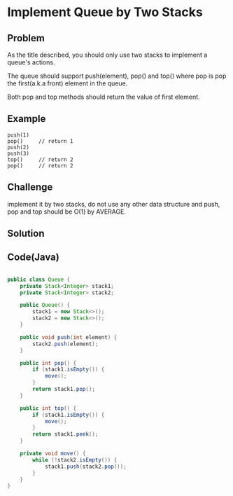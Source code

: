 Implement Queue by Two Stacks
===


Problem
-------

As the title described, you should only use two stacks to implement a queue's actions.

The queue should support push(element), pop() and top() where pop is pop the first(a.k.a front) element in the queue.

Both pop and top methods should return the value of first element.

Example
-------

    push(1)
    pop()     // return 1
    push(2)
    push(3)
    top()     // return 2
    pop()     // return 2

Challenge
---------

implement it by two stacks, do not use any other data structure and push, pop and top should be O(1) by AVERAGE.

Solution
--------



Code(Java)
----------

```java

public class Queue {
    private Stack<Integer> stack1;
    private Stack<Integer> stack2;

    public Queue() {
        stack1 = new Stack<>();
        stack2 = new Stack<>();
    }

    public void push(int element) {
        stack2.push(element);
    }

    public int pop() {
        if (stack1.isEmpty()) {
            move();
        }
        return stack1.pop();
    }

    public int top() {
        if (stack1.isEmpty()) {
            move();
        }
        return stack1.peek();
    }

    private void move() {
        while (!stack2.isEmpty()) {
            stack1.push(stack2.pop());
        }
    }
}
```